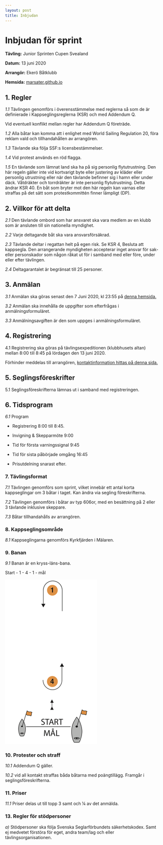 ```yaml
---
layout: post
title: Inbjudan
---
```



# Inbjudan för sprint

**Tävling:** Junior Sprinten Cupen Svealand

**Datum:** 13 juni 2020

**Arrangör:** Ekerö Båtklubb

**Hemsida:** [marsater.github.io](https://marsater.github.io/)


## 1. Regler

*1.1*   Tävlingen genomförs i överensstämmelse med reglerna så som de är           definierade i Kappseglingsreglerna (KSR) och med Addendum Q.

Vid eventuell konflikt mellan regler har Addendum Q företräde.

*1.2*   Alla båtar kan komma att i enlighet med World Sailing Regulation 20, föra reklam vald och tillhandahållen av arrangören.

*1.3*   Tävlande ska följa SSF:s licensbestämmelser.

*1.4*   Vid protest används en röd flagga.

*1.5*   En tävlande som lämnat land ska ha på sig personlig flytutrustning. Den här regeln gäller inte vid kortvarigt byte eller justering av kläder eller personlig utrustning eller när den tävlande befinner sig i hamn eller under däck. Våtdräkter och torrdräkter är inte personlig flytutrustning. Detta ändrar KSR 40. En båt som bryter mot den här regeln kan varnas eller straffas på det sätt som protestkommittén finner lämpligt (DP).



## 2. Villkor för att delta

*2.1*    Den tävlande ombord som har ansvaret ska vara medlem av en klubb som är ansluten till sin nationella myndighet.

*2.2*   Varje deltagande båt ska vara ansvarsförsäkrad.

*2.3*    Tävlande deltar i regattan helt på egen risk. Se KSR 4, Besluta att kappsegla. Den arrangerande myndigheten accepterar inget ansvar för sak- eller personskador som någon råkat ut för i samband med eller före, under eller efter tävlingen.

*2.4*   Deltagarantalet är begränsat till 25 personer.



## 3. Anmälan

*3.1*   Anmälan ska göras senast den 7 Juni 2020, kl 23:55 på [denna hemsida.](https://marsater.github.io/anmalan/)


*3.2*   Anmälan ska innehålla de uppgifter som efterfrågas i anmälningsformuläret.


*3.3*   Anmälningsavgiften är den som uppges i anmälningsformuläret.

## 4. Registrering

4.1     Registrering ska göras på tävlingsexpeditionen (klubbhusets altan) mellan 8:00 till 8:45 på lördagen den 13 juni 2020.

Förhinder meddelas till arrangören, [kontaktinformation hittas på denna sida.](https://marsater.github.io/)

## 5. Seglingsföreskrifter

5.1     Seglingsföreskrifterna lämnas ut i samband med registreringen.



## 6.   Tidsprogram

*6.1*   Program

* Registrering 8:00 till 8:45.

* Invigning &amp; Skepparmöte 9:00

* Tid för första varningssignal 9:45

* Tid för sista påbörjade omgång 16:45

* Prisutdelning snarast efter.



### 7.  Tävlingsformat

*7.1*           Tävlingen genomförs som sprint, vilket innebär ett antal korta kappseglingar om 3 båtar i taget. Kan ändra via segling föreskrifterna.

*7.2*           Tävlingen genomförs i båtar av typ 606or, med en besättning på 2 eller 3 tävlande inklusive skeppare.

*7.3*           Båtar tillhandahålls av arrangören.



### 8.  Kappseglingsområde

*8.1*    Kappseglingarna genomförs Kyrkfjärden i Mälaren.


### 9.   Banan

*9.1*    Banan är en kryss-läns-bana.

Start - 1 - 4 - 1 - mål

<img src="../images/bana.png" alt="Banan" width="60%"/>


### 10.   Protester och straff

*10.1*         Addendum Q gäller.

*10.2*   vid all kontakt straffas båda båtarna med poängtillägg. Framgår i seglingsföreskrifterna.

### 11.     Priser

*11.1* Priser delas ut till topp 3 samt och  ¼ av det anmälda.



### 13.    Regler för stödpersoner

*a)*             Stödpersoner ska följa Svenska Seglarförbundets säkerhetskodex. Samt ej medvetet förstöra för eget, andra team/lag och eller tävlingsorganisationen.
